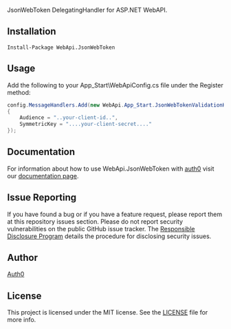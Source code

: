 JsonWebToken DelegatingHandler for ASP.NET WebAPI.

## Installation

    Install-Package WebApi.JsonWebToken

## Usage

Add the following to your App_Start\WebApiConfig.cs file under the Register method:

~~~csharp
config.MessageHandlers.Add(new WebApi.App_Start.JsonWebTokenValidationHandler
{
    Audience = "..your-client-id..",
    SymmetricKey = "....your-client-secret...."
});
~~~

## Documentation

For information about how to use WebApi.JsonWebToken with <a href="http://auth0.com" target="_blank">auth0</a> visit our <a href="https://docs.auth0.com/webapi" target="_blank">documentation page</a>.

## Issue Reporting

If you have found a bug or if you have a feature request, please report them at this repository issues section. Please do not report security vulnerabilities on the public GitHub issue tracker. The [Responsible Disclosure Program](https://auth0.com/whitehat) details the procedure for disclosing security issues.

## Author

[Auth0](auth0.com)

## License

This project is licensed under the MIT license. See the [LICENSE](LICENSE) file for more info.
